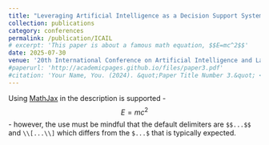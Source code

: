 ```yaml
---
title: "Leveraging Artificial Intelligence as a Decision Support System in Belgian Commercial Courts"
collection: publications
category: conferences
permalink: /publication/ICAIL
# excerpt: 'This paper is about a famous math equation, $$E=mc^2$$'
date: 2025-07-30
venue: '20th International Conference on Artificial Intelligence and Law'
#paperurl: 'http://academicpages.github.io/files/paper3.pdf'
#citation: 'Your Name, You. (2024). &quot;Paper Title Number 3.&quot; <i>GitHub Journal of Bugs</i>. 1(3).'
---
```


Using [MathJax](https://www.mathjax.org/) in the description is supported - $$E=mc^2$$ - however, the use must be mindful that the default delimiters are `$$...$$` and `\\[...\\]` which differs from the `$...$` that is typically expected.

